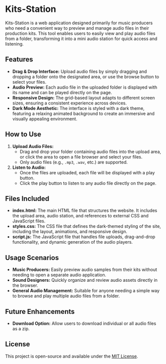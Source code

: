 # Kits-Station

Kits-Station is a web application designed primarily for music producers who need a convenient way to preview and manage audio files in their production kits. This tool enables users to easily view and play audio files from a folder, transforming it into a mini audio station for quick access and listening.

## Features

- **Drag & Drop Interface:** Upload audio files by simply dragging and dropping a folder onto the designated area, or use the browse button to select your files.
- **Audio Preview:** Each audio file in the uploaded folder is displayed with its name and can be played directly on the page.
- **Responsive Design:** The grid-based layout adapts to different screen sizes, ensuring a consistent experience across devices.
- **Dark Mode Aesthetic:** The interface is styled with a dark theme, featuring a relaxing animated background to create an immersive and visually appealing environment.

## How to Use

1. **Upload Audio Files:** 
   - Drag and drop your folder containing audio files into the upload area, or click the area to open a file browser and select your files.
   - Only audio files (e.g., `.mp3`, `.wav`, etc.) are supported.
2. **Listen to Audio:** 
   - Once the files are uploaded, each file will be displayed with a play button.
   - Click the play button to listen to any audio file directly on the page.

## Files Included

- **index.html:** 
  The main HTML file that structures the website. It includes the upload area, audio station, and references to external CSS and JavaScript files.
- **styles.css:** 
  The CSS file that defines the dark-themed styling of the site, including the layout, animations, and responsive design.
- **script.js:** 
  The JavaScript file that handles file uploads, drag-and-drop functionality, and dynamic generation of the audio players.

## Usage Scenarios

- **Music Producers:** Easily preview audio samples from their kits without needing to open a separate audio application.
- **Sound Designers:** Quickly organize and review audio assets directly in the browser.
- **General Audio Management:** Suitable for anyone needing a simple way to browse and play multiple audio files from a folder.

## Future Enhancements

- **Download Option:** Allow users to download individual or all audio files as a zip.

## License

This project is open-source and available under the [MIT License](https://opensource.org/licenses/MIT).
